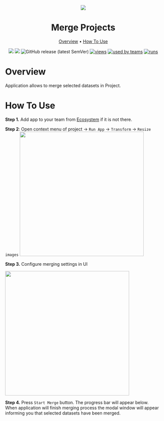 <div align="center" markdown>
<img src="https://i.imgur.com/R0d7RSW.png"/>

# Merge Projects

<p align="center">
  <a href="#Overview">Overview</a> •
  <a href="#How-To-Use">How To Use</a>
</p>


[![](https://img.shields.io/badge/supervisely-ecosystem-brightgreen)](https://ecosystem.supervise.ly/apps/supervisely-ecosystem/resize-images)
[![](https://img.shields.io/badge/slack-chat-green.svg?logo=slack)](https://supervise.ly/slack)
![GitHub release (latest SemVer)](https://img.shields.io/github/v/release/supervisely-ecosystem/resize-images)
[![views](https://app.supervise.ly/public/api/v3/ecosystem.counters?repo=supervisely-ecosystem/resize-images&counter=views&label=views)](https://supervise.ly)
[![used by teams](https://app.supervise.ly/public/api/v3/ecosystem.counters?repo=supervisely-ecosystem/resize-images&counter=downloads&label=used%20by%20teams)](https://supervise.ly)
[![runs](https://app.supervise.ly/public/api/v3/ecosystem.counters?repo=supervisely-ecosystem/resize-images&counter=runs&label=runs)](https://supervise.ly)

</div>

# Overview

Application allows to merge selected datasets in Project. 

# How To Use

**Step 1.** Add app to your team from [Ecosystem](https://ecosystem.supervise.ly/apps/export-to-pascal-voc) if it is not there.

**Step 2**: Open context menu of project -> `Run App` -> `Transform` -> `Resize images` 
<img src="https://i.imgur.com/w5pztbj.png" height="400px"/>

**Step 3.** Configure merging settings in UI 
   
<img src="https://i.imgur.com/7znCxrC.png" height="400px"/>

**Step 4.** Press `Start Merge` button. The progress bar will appear below. 
When application will finish merging process the modal window will appear informing you that selected datasets have been merged.
